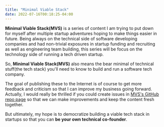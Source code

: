 ```yaml
---
title: "Minimal Viable Stack"
date: 2022-07-16T00:18:25-04:00
---
```


**Minimal Viable Stack(MVS)** is a series of content I am trying to put down for myself after multiple startup adventures hoping to make things easier in future. Being always on the technical side of software developing companies and had non-trivial exposures in startup funding and recruiting as well as engineering team building, this series will be focus on the technology side of running a tech driven startup. 

So, **Minimal Viable Stack(MVS)** also means the bear minimal of technical stuff(the tech stack) you'll need to know to build and run a software tech company. 

The goal of publishing these to the Internet is of course to get more feedback and criticism so that I can improve my business going forward. Actually, I would really be thrilled if you could create issues in [MVS's GitHub repo page](https://github.com/lobatt/minimalviablestack) so that we can make improvements and keep the content fresh together.

But ultimately, my hope is to democratize building a viable tech stack in startups so that you can **be your own technical co-founder**.



